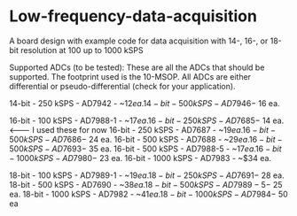 # Low-frequency-data-acquisition
A board design with example code for data acquisition with 14-, 16-, or 18-bit resolution at 100 up to 1000 kSPS

Supported ADCs (to be tested):
These are all the ADCs that should be supported. The footprint used is the 10-MSOP. All ADCs are either differential or pseudo-differential (check for your application).

14-bit  -  250 kSPS  -  AD7942    -  ~$12 ea.
14-bit  -  500 kSPS  -  AD7946    -  ~$16 ea.

16-bit  -  100 kSPS  -  AD7988-1  -  ~$17 ea.
16-bit  -  250 kSPS  -  AD7685    -  ~$14 ea.     <--- I used these for now
16-bit  -  250 kSPS  -  AD7687    -  ~$19 ea.
16-bit  -  500 kSPS  -  AD7686    -  ~$24 ea.
16-bit  -  500 kSPS  -  AD7688    -  ~$29 ea.
16-bit  -  500 kSPS  -  AD7693    -  ~$35 ea.
16-bit  -  500 kSPS  -  AD7988-5  -  ~$17 ea.
16-bit  -  1000 kSPS  -  AD7980   -  ~$23 ea.
16-bit  -  1000 kSPS  -  AD7983   -  ~$34 ea.

18-bit  -  100 kSPS  -  AD7989-1  -  ~$19 ea.
18-bit  -  250 kSPS  -  AD7691    -  ~$28 ea.
18-bit  -  500 kSPS  -  AD7690    -  ~$38 ea.
18-bit  -  500 kSPS  -  AD7989-5  -  ~$25 ea.
18-bit  -  1000 kSPS  -  AD7982   -  ~$41 ea.
18-bit  -  1000 kSPS  -  AD7984   -  ~$50 ea
